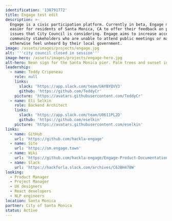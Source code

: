 ```yaml
---
identification: '138791772'
title: Engage test edit
description: >-
  Engage is a civic participation platform. Currently in beta, Engage makes it
  easier for residents of Santa Monica, CA to offer their feedback on policy
  issues that City Council is considering. Engage aims to increase access for
  community stakeholders who are unable to attend public meetings or may
  otherwise feel unheard by their local government.
image: /assets/images/projects/engage.jpg
alt: '''city council closed in session'''
image-hero: /assets/images/projects/engage-hero.jpg
alt-hero: Neon sign for the Santa Monica pier. Palm trees and sunset in the background
leadership:
  - name: Teddy Cripeneau
    role: null
    links:
      slack: 'https://app.slack.com/team/UAYBYQVV3'
      github: 'https://github.com/TeddyCr'
    picture: 'https://avatars.githubusercontent.com/TeddyCr'
  - name: Eli Selkin
    role: Backend Architect
    links:
      slack: 'https://app.slack.com/team/U0611PL2D'
      github: 'https://github.com/eselkin'
    picture: 'https://avatars.githubusercontent.com/eselkin'
links:
  - name: GitHub
    url: 'https://github.com/hackla-engage'
  - name: Site
    url: 'https://sm.engage.town'
  - name: Wiki
    url: 'https://github.com/hackla-engage/Engage-Product-Documentation/wiki'
  - name: Slack
    url: 'https://hackforla.slack.com/archives/C6JBH478W'
looking:
  - Product Manager
  - Project Manager
  - UX designers
  - React developers
  - NLP engineers
location: Santa Monica
partner: City of Santa Monica
status: Active
---
```

